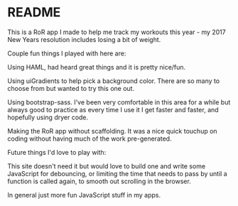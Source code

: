 # README

This is a RoR app I made to help me track my workouts this year - my 2017 New Years resolution includes losing a bit of weight.

Couple fun things I played with here are:

  Using HAML, had heard great things and it is pretty nice/fun.

  Using uiGradients to help pick a background color.  There are so many to choose from but wanted to try this one out.

  Using bootstrap-sass.  I've been very comfortable in this area for a while but always good to practice as every time I use it I get faster and faster, and hopefully using dryer code.

  Making the RoR app without scaffolding.  It was a nice quick touchup on coding without having much of the work pre-generated.

Future things I'd love to play with:

  This site doesn't need it but would love to build one and write some JavaScript for debouncing, or limiting the time that needs to pass by until a function is called again, to smooth out scrolling in the browser.

  In general just more fun JavaScript stuff in my apps.
